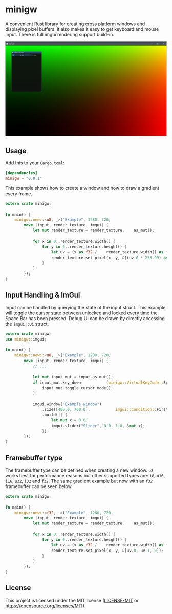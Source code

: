 minigw
======



A convenient Rust library for creating cross platform windows and displaying pixel buffers. It also makes it easy to get keyboard and mouse input. There is full imgui rendering support build-in.

![Example](screenshots/example.png)

## Usage
Add this to your `Cargo.toml`:
```toml
[dependencies]
minigw = "0.0.1"
```
This example shows how to create a window and how to draw a gradient every frame.
```rust
extern crate minigw;

fn main() {
    minigw::new::<u8, _>("Example", 1280, 720,
        move |input, render_texture, imgui| {  
            let mut render_texture = render_texture.    as_mut();

            for x in 0..render_texture.width() {
                for y in 0..render_texture.height() {
                    let uv = (x as f32 /    render_texture.width() as f32, y   as f32 / render_texture.height()  as f32);
                    render_texture.set_pixel(x, y, &[(uv.0 * 255.99) as u8, (uv.1 * 255.99) as u8, 0]);
                }
            }
        });
}
```
## Input Handling & ImGui
Input can be handled by querying the state of the input struct. This example will toggle the cursor state between unlocked and locked every time the Space Bar has been pressed. Debug UI can be drawn by directly accessing the `imgui::Ui` struct.
```rust
extern crate minigw;
use minigw::imgui;

fn main() {
    minigw::new::<u8, _>("Example", 1280, 720,
        move |input, render_texture, imgui| {
            // ...

            let mut input_mut = input.as_mut();
            if input_mut.key_down           (minigw::VirtualKeyCode::Space) {
                input_mut.toggle_cursor_mode();
            }

            imgui.window("Example window")
                .size([400.0, 700.0],           imgui::Condition::FirstUseEver)
                .build(|| {
                    let mut x = 0.0;
                    imgui.slider("Slider", 0.0, 1.0, &mut x);
                });
        });
}
```

## Framebuffer type
The framebuffer type can be defined when creating a new window. `u8` works best for performance reasons but other supported types are: `i8`, `u16`, `i16`, `u32`, `i32` and `f32`. The same gradient example but now with an `f32` framebuffer can be seen below.
```rust
extern crate minigw;

fn main() {
    minigw::new::<f32, _>("Example", 1280, 720,
        move |input, render_texture, imgui| {  
            let mut render_texture = render_texture.    as_mut();

            for x in 0..render_texture.width() {
                for y in 0..render_texture.height() {
                    let uv = (x as f32 /    render_texture.width() as f32, y   as f32 / render_texture.height()  as f32);
                    render_texture.set_pixel(x, y, &[uv.0, uv.1, 0]);
                }
            }
        });
}
```

## License

This project is licensed under the MIT license ([LICENSE-MIT](LICENSE-MIT) or
   https://opensource.org/licenses/MIT).
